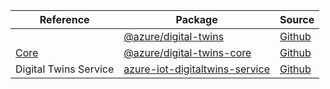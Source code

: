 | Reference | Package | Source |
|---|---|---|
||[@azure/digital-twins](https://www.npmjs.com/package/@azure/digital-twins)|[Github](https://github.com/Azure/azure-sdk-for-js)|
|[Core](digital-twins-core-readme.md)|[@azure/digital-twins-core](https://www.npmjs.com/package/@azure/digital-twins-core)|[Github](https://github.com/Azure/azure-sdk-for-js)|
|Digital Twins Service|[azure-iot-digitaltwins-service](https://www.npmjs.com/package/azure-iot-digitaltwins-service)|[Github](https://github.com/Azure/azure-sdk-for-js)|
